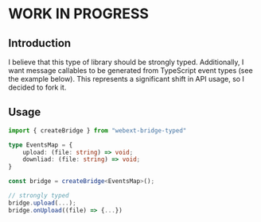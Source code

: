 # WORK IN PROGRESS
## Introduction

I believe that this type of library should be strongly typed. Additionally, I want message callables to be generated from TypeScript event types (see the example below). This represents a significant shift in API usage, so I decided to fork it.

## Usage
```typescript
import { createBridge } from "webext-bridge-typed"

type EventsMap = {
	upload: (file: string) => void;
	downliad: (file: string) => void;
}

const bridge = createBridge<EventsMap>();

// strongly typed
bridge.upload(...);
bridge.onUpload((file) => {...})
```